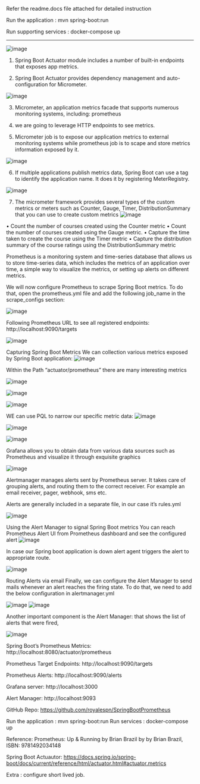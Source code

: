 Refer the readme.docs file attached for detailed instruction

Run the application : mvn spring-boot:run

Run supporting services : docker-compose up


------------------
![image](https://user-images.githubusercontent.com/17970459/157604730-3a264a2b-da15-40f9-a193-91015dac3848.png)

 


1. Spring Boot Actuator module includes a number of built-in endpoints that exposes app metrics. 

2. Spring Boot Actuator provides dependency management and auto-configuration for Micrometer.

 ![image](https://user-images.githubusercontent.com/17970459/157604949-f99bf3c3-b5ef-4dbd-854c-ce069770fb2a.png)


 3. Micrometer, an application metrics facade that supports numerous monitoring systems, including: prometheus

4. we are going to leverage HTTP endpoints to see metrics. 

5. Micrometer job is to expose our application metrics to external monitoring systems while prometheus job is to scape and store metrics information exposed by it.

![image](https://user-images.githubusercontent.com/17970459/157604979-d6ff800e-f47d-4e90-9c3b-0c7f2a659264.png)



6. If multiple applications publish metrics data, Spring Boot can use a tag to identify the application name. It does it by registering MeterRegistry.

 ![image](https://user-images.githubusercontent.com/17970459/157605003-7e484051-5bde-4383-bec4-1ddfaab98dc5.png)


7. The micrometer framework provides several types of the custom metrics or meters such as Counter, Gauge, Timer, DistributionSummary that you can use to create custom metrics
![image](https://user-images.githubusercontent.com/17970459/157605039-838ac5bd-5971-4b9c-8fe5-0837035c5c64.png)

• Count the number of courses created using the Counter metric
• Count the number of courses created using the Gauge metric. 
• Capture the time taken to create the course using the Timer metric
• Capture the distribution summary of the course ratings using the     DistributionSummary metric

 



Prometheus is a monitoring system and time-series database that allows us to store time-series data, which includes the metrics of an application over time, a simple way to visualize the metrics, or setting up alerts on different metrics.

We will now configure Prometheus to scrape Spring Boot metrics. To do that, open the prometheus.yml file and add the following job_name in the scrape_configs section:

 ![image](https://user-images.githubusercontent.com/17970459/157605113-086ddbce-c93e-47e6-8b05-b67517b2a576.png)




Following Prometheus URL to see all registered endpoints: http://localhost:9090/targets

![image](https://user-images.githubusercontent.com/17970459/157605155-e4ee1655-4c32-4c1a-bd89-85823075a7d6.png)

 

Capturing Spring Boot Metrics
We can collection various metrics exposed by Spring Boot application:
![image](https://user-images.githubusercontent.com/17970459/157605197-2c2aaa59-1aad-483a-9247-06983cd657dc.png)

 

Within the Path “actuator/prometheus” there are many interesting metrics

 ![image](https://user-images.githubusercontent.com/17970459/157605244-7b5ede9b-7d9c-40b6-9730-374078c047f5.png)

![image](https://user-images.githubusercontent.com/17970459/157605277-379925ab-6cf2-4bb7-a56c-668c7bdb917f.png)

![image](https://user-images.githubusercontent.com/17970459/157605299-0b71500f-ed0d-4427-ac41-6f56e19bc5be.png)






WE can use PQL to narrow our specific metric data: 
 ![image](https://user-images.githubusercontent.com/17970459/157605321-bf3dd71a-2932-46a5-a419-b1f07d2ccfa2.png)

![image](https://user-images.githubusercontent.com/17970459/157605348-c9cefd49-874b-4fdd-b9de-04b9e82dbc7a.png)

![image](https://user-images.githubusercontent.com/17970459/157605383-de986504-9dbb-4545-b756-62eccd16fabc.png)

 


 

Grafana allows you to obtain data from various data sources such as Prometheus and visualize it through exquisite graphics

 ![image](https://user-images.githubusercontent.com/17970459/157605407-faf05fa6-511a-4761-8b6d-f9f6bce50c59.png)

 




Alertmanager manages alerts sent by Prometheus server. It takes care of grouping alerts, and routing them to the correct receiver. For example an email receiver, pager, webhook, sms etc.

Alerts are generally included in a separate file, in our case it’s rules.yml

 ![image](https://user-images.githubusercontent.com/17970459/157605469-86531a99-c0be-40e4-a153-a74a3c983396.png)




Using the Alert Manager to signal Spring Boot metrics
You can reach Prometheus Alert UI from Prometheus dashboard and see the configured alert
![image](https://user-images.githubusercontent.com/17970459/157605526-cc7afa4e-dbcb-4d17-92ac-616ecd5e73e6.png)

 


In case our Spring boot application is down alert agent triggers the alert to appropriate route.

 ![image](https://user-images.githubusercontent.com/17970459/157605555-04df45b0-6b56-4423-ae67-1822b1faaf3b.png)




Routing Alerts via email
Finally, we can configure the Alert Manager to send mails whenever an alert reaches the firing state. To do that, we need to add the below configuration in alertmanager.yml
 
![image](https://user-images.githubusercontent.com/17970459/157605611-bb8f61cf-902e-42ef-8ab9-ebe17325a51c.png)
![image](https://user-images.githubusercontent.com/17970459/157605636-71ddfe73-57e5-4f80-80ff-d7f24708da4e.png)

 



Another important component is the Alert Manager: that shows the list of alerts that were fired,
 
![image](https://user-images.githubusercontent.com/17970459/157605655-cc3c11a0-8624-46d7-b37d-c2e173194e3b.png)



Spring Boot’s Prometheus Metrics: http://localhost:8080/actuator/prometheus

Prometheus Target Endpoints: http://localhost:9090/targets

Prometheus Alerts: http://localhost:9090/alerts

Grafana server: http://localhost:3000

Alert Manager: http://localhost:9093

GitHub Repo: https://github.com/royalespn/SpringBootPrometheus

Run the application : mvn spring-boot:run
Run services : docker-compose up
 

Reference: 
Prometheus: Up & Running by Brian Brazil by by Brian Brazil, ISBN: 9781492034148

Spring Boot Actuautor: https://docs.spring.io/spring-boot/docs/current/reference/html/actuator.html#actuator.metrics

Extra : configure short lived job.



